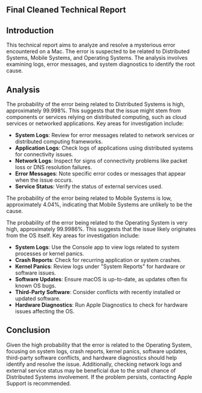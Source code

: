 ## Final Cleaned Technical Report

## Introduction
This technical report aims to analyze and resolve a mysterious error encountered on a Mac. The error is suspected to be related to Distributed Systems, Mobile Systems, and Operating Systems. The analysis involves examining logs, error messages, and system diagnostics to identify the root cause.

## Analysis
The probability of the error being related to Distributed Systems is high, approximately 99.998%. This suggests that the issue might stem from components or services relying on distributed computing, such as cloud services or networked applications. Key areas for investigation include:
- **System Logs**: Review for error messages related to network services or distributed computing frameworks.
- **Application Logs**: Check logs of applications using distributed systems for connectivity issues.
- **Network Logs**: Inspect for signs of connectivity problems like packet loss or DNS resolution failures.
- **Error Messages**: Note specific error codes or messages that appear when the issue occurs.
- **Service Status**: Verify the status of external services used.

The probability of the error being related to Mobile Systems is low, approximately 4.04%, indicating that Mobile Systems are unlikely to be the cause.

The probability of the error being related to the Operating System is very high, approximately 99.9986%. This suggests that the issue likely originates from the OS itself. Key areas for investigation include:
- **System Logs**: Use the Console app to view logs related to system processes or kernel panics.
- **Crash Reports**: Check for recurring application or system crashes.
- **Kernel Panics**: Review logs under "System Reports" for hardware or software issues.
- **Software Updates**: Ensure macOS is up-to-date, as updates often fix known OS bugs.
- **Third-Party Software**: Consider conflicts with recently installed or updated software.
- **Hardware Diagnostics**: Run Apple Diagnostics to check for hardware issues affecting the OS.

## Conclusion
Given the high probability that the error is related to the Operating System, focusing on system logs, crash reports, kernel panics, software updates, third-party software conflicts, and hardware diagnostics should help identify and resolve the issue. Additionally, checking network logs and external service status may be beneficial due to the small chance of Distributed Systems involvement. If the problem persists, contacting Apple Support is recommended.